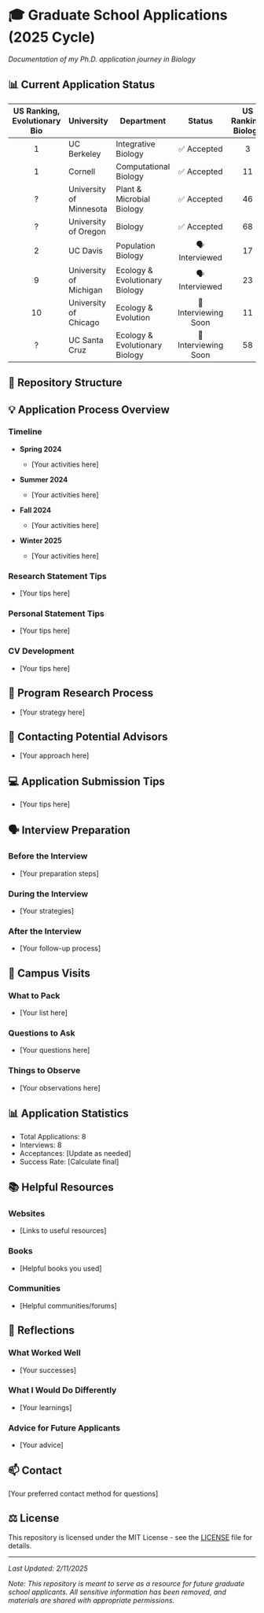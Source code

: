 # 🎓 Graduate School Applications (2025 Cycle)
*Documentation of my Ph.D. application journey in Biology*

## 📊 Current Application Status

US Ranking, Evolutionary Bio | University | Department | Status | US Ranking, Biology |
|:---:|------------|------------|:------:|:---:|
| 1 | UC Berkeley | Integrative Biology | ✅ Accepted | 3 |
| 1 | Cornell | Computational Biology | ✅ Accepted | 11 |
| ? | University of Minnesota | Plant & Microbial Biology | ✅ Accepted | 46 |
| ? | University of Oregon | Biology | ✅ Accepted | 68 |
| 2 | UC Davis | Population Biology | 🗣️ Interviewed | 17 |
| 9 | University of Michigan | Ecology & Evolutionary Biology | 🗣️ Interviewed | 23 |
| 10 | University of Chicago | Ecology & Evolution | 📅 Interviewing Soon | 11 | 
| ? | UC Santa Cruz | Ecology & Evolutionary Biology | 📅 Interviewing Soon | 58 |

## 📁 Repository Structure

## 💡 Application Process Overview

### Timeline
- **Spring 2024**
    - [Your activities here]

- **Summer 2024**
    - [Your activities here]

- **Fall 2024**
    - [Your activities here]

- **Winter 2025**
    - [Your activities here]

### Research Statement Tips
- [Your tips here]

### Personal Statement Tips
- [Your tips here]

### CV Development
- [Your tips here]

## 🎯 Program Research Process
- [Your strategy here]

## 📧 Contacting Potential Advisors
- [Your approach here]

## 💻 Application Submission Tips
- [Your tips here]

## 🗣️ Interview Preparation
### Before the Interview
- [Your preparation steps]

### During the Interview
- [Your strategies]

### After the Interview
- [Your follow-up process]

## 🏫 Campus Visits
### What to Pack
- [Your list here]

### Questions to Ask
- [Your questions here]

### Things to Observe
- [Your observations here]

## 📊 Application Statistics
- Total Applications: 8
- Interviews: 8
- Acceptances: [Update as needed]
- Success Rate: [Calculate final]

## 📚 Helpful Resources
### Websites
- [Links to useful resources]

### Books
- [Helpful books you used]

### Communities
- [Helpful communities/forums]

## 💭 Reflections
### What Worked Well
- [Your successes]

### What I Would Do Differently
- [Your learnings]

### Advice for Future Applicants
- [Your advice]

## 📫 Contact
[Your preferred contact method for questions]

## ⚖️ License
This repository is licensed under the MIT License - see the [LICENSE](LICENSE) file for details.

---
*Last Updated: 2/11/2025*

*Note: This repository is meant to serve as a resource for future graduate school applicants. All sensitive information has been removed, and materials are shared with appropriate permissions.*
